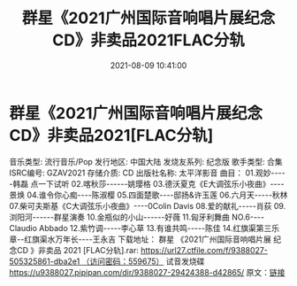 ﻿---
title: 群星《2021广州国际音响唱片展纪念CD》非卖品2021FLAC分轨
date: 2021-08-09 10:41:00
categories: 试音碟、非卖品、发烧碟
tags: 华语中文
---
# 群星《2021广州国际音响唱片展纪念CD》非卖品2021[FLAC分轨]

音乐类型: 流行音乐/Pop
发行地区: 中国大陆
发烧友系列: 纪念版
歌手类型: 合集
ISRC编号: GZAV2021
存储介质: CD
出版社名称: 太平洋影音
曲目：
01.观妙-----韩磊
点一下试听
02.喀秋莎------姚璎格
03.德沃夏克《E大调弦乐小夜曲》----景焕
04.谁令你心痴----陈淑樱
05.四面楚歌----邸扬&许玉莲
06.六月天-----秋林
07.柴可夫斯基《C大调弦乐小夜曲》----0Colin Davis
08.爱的献礼-----肖荻
09.浏阳河------群星演奏
10.金瓶似的小山------好薇
11.匈牙利舞曲 NO.6----Claudio Abbado
12.紫竹调-----李心草
13.有谁共鸣-----陈佳
14.红旗渠第三乐章--红旗渠水万年长----王永吉
下载地址：
群星 《2021广州国际音响唱片展 纪念CD 》非卖品 2021
[FLAC分轨].rar: https://url27.ctfile.com/f/9388027-505325861-dba2e1 （访问密码：559675）
试音发烧碟
https://u9388027.pipipan.com/dir/9388027-29424388-d42865/
原文：[链接](https://blog.sina.com.cn/s/blog_1647c7e7601030t9x.html)
